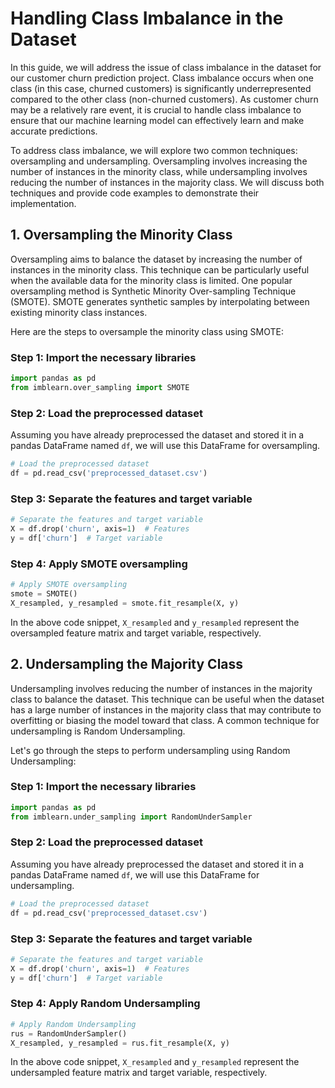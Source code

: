# Handling Class Imbalance in the Dataset

In this guide, we will address the issue of class imbalance in the dataset for our customer churn prediction project. Class imbalance occurs when one class (in this case, churned customers) is significantly underrepresented compared to the other class (non-churned customers). As customer churn may be a relatively rare event, it is crucial to handle class imbalance to ensure that our machine learning model can effectively learn and make accurate predictions.

To address class imbalance, we will explore two common techniques: oversampling and undersampling. Oversampling involves increasing the number of instances in the minority class, while undersampling involves reducing the number of instances in the majority class. We will discuss both techniques and provide code examples to demonstrate their implementation.

## 1. Oversampling the Minority Class

Oversampling aims to balance the dataset by increasing the number of instances in the minority class. This technique can be particularly useful when the available data for the minority class is limited. One popular oversampling method is Synthetic Minority Over-sampling Technique (SMOTE). SMOTE generates synthetic samples by interpolating between existing minority class instances.

Here are the steps to oversample the minority class using SMOTE:

### Step 1: Import the necessary libraries

```python
import pandas as pd
from imblearn.over_sampling import SMOTE
```

### Step 2: Load the preprocessed dataset

Assuming you have already preprocessed the dataset and stored it in a pandas DataFrame named `df`, we will use this DataFrame for oversampling.

```python
# Load the preprocessed dataset
df = pd.read_csv('preprocessed_dataset.csv')
```

### Step 3: Separate the features and target variable

```python
# Separate the features and target variable
X = df.drop('churn', axis=1)  # Features
y = df['churn']  # Target variable
```

### Step 4: Apply SMOTE oversampling

```python
# Apply SMOTE oversampling
smote = SMOTE()
X_resampled, y_resampled = smote.fit_resample(X, y)
```

In the above code snippet, `X_resampled` and `y_resampled` represent the oversampled feature matrix and target variable, respectively.

## 2. Undersampling the Majority Class

Undersampling involves reducing the number of instances in the majority class to balance the dataset. This technique can be useful when the dataset has a large number of instances in the majority class that may contribute to overfitting or biasing the model toward that class. A common technique for undersampling is Random Undersampling.

Let's go through the steps to perform undersampling using Random Undersampling:

### Step 1: Import the necessary libraries

```python
import pandas as pd
from imblearn.under_sampling import RandomUnderSampler
```

### Step 2: Load the preprocessed dataset

Assuming you have already preprocessed the dataset and stored it in a pandas DataFrame named `df`, we will use this DataFrame for undersampling.

```python
# Load the preprocessed dataset
df = pd.read_csv('preprocessed_dataset.csv')
```

### Step 3: Separate the features and target variable

```python
# Separate the features and target variable
X = df.drop('churn', axis=1)  # Features
y = df['churn']  # Target variable
```

### Step 4: Apply Random Undersampling

```python
# Apply Random Undersampling
rus = RandomUnderSampler()
X_resampled, y_resampled = rus.fit_resample(X, y)
```

In the above code snippet, `X_resampled` and `y_resampled` represent the undersampled feature matrix and target variable, respectively.




